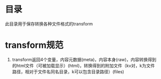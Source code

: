 #  目录
此目录用于保存转换各种文件格式的transform
# transform规范
1. transform返回4个变量，内容元数据(meta)，内容本身(raw)，内容转换得到的html文件（可被加载显示）(html)，转换得到的附加文件（kv对，k为文件路径，相对于文件名同名目录，k可以包含目录路径）(files)